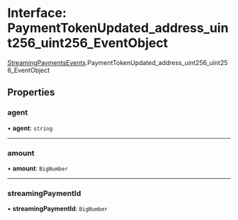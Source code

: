 # Interface: PaymentTokenUpdated\_address\_uint256\_uint256\_EventObject

[StreamingPaymentsEvents](../modules/StreamingPaymentsEvents.md).PaymentTokenUpdated_address_uint256_uint256_EventObject

## Properties

### agent

• **agent**: `string`

___

### amount

• **amount**: `BigNumber`

___

### streamingPaymentId

• **streamingPaymentId**: `BigNumber`
